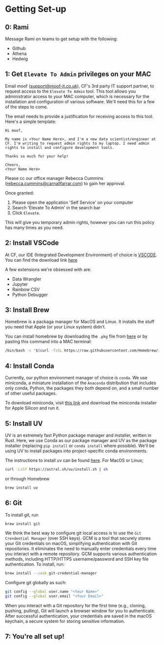 # Getting Set-up

## 0: Rami

Message Rami on teams to get setup with the following:
- Github
- Athena
- Hedwig

## 1: Get `Elevate To Admin` privileges on your MAC

Email moof (support@moof-it.co.uk), CF's 3rd party IT support partner, to request access to the `Elevate To Admin` tool. This tool allows you administrator access to your MAC computer, which is necessary for the installation and configuration of various software. We'll need this for a few of the steps to come.

The email needs to provide a justification for receiving access to this tool. Here's a simple template:

```
Hi moof,

My name is <Your Name Here>, and I'm a new data scientist/engineer at CF. I'm writing to request admin rights to my laptop. I need admin rights to install and configure development tools. 

Thanks so much for your help!

Cheers,
<Your Name Here>
```

Please cc our office manager Rebecca Cummins (rebecca.cummins@carnallfarrar.com) to gain her approval.

Once granted:
1. Please open the application 'Self Service' on your computer
2. Search 'Elevate To Admin' in the search bar
3. Click `Elevate`.

This will give you temporary admin rights, however you can run this policy has many times as you need.


## 2: Install VSCode

At CF, our IDE (Integrated Development Environment) of choice is [VSCODE](https://code.visualstudio.com/).
You can find the download link [here](https://code.visualstudio.com/download#)

A few extensions we're obsessed with are:
- Data Wrangler
- Jupyter
- Rainbow CSV
- Python Debugger


## 3: Install Brew

Homebrew is a packaga manager for MacOS and Linux. It installs the stuff you need that Apple (or your Linux system) didn’t.

You can install homebrew by downloading the `.pkg` file from [here](https://brew.sh/) or by pasting this command into a MAC terminal:

```bash
/bin/bash -c "$(curl -fsSL https://raw.githubusercontent.com/Homebrew/install/HEAD/install.sh)"
```

## 4: Install Conda

Currently, our python environment manager of choice is `conda`. We use miniconda, a miniature installation of the `Anaconda` distribution that includes only conda, Python, the packages they both depend on, and a small number of other useful packages.

To download miniconda, visit [this link](https://www.anaconda.com/download/success) and download the miniconda installer for Apple Silicon and run it.


## 5: Install UV

UV is an extremely fast Python package manager and installer, written in Rust.
Here, we use Conda as our package manager and UV as the package installer (replacing `pip install` or `conda install` where possible). We'll be using UV to install packages into project-specific conda environments.

The instructions to install uv can be found [here](https://docs.astral.sh/uv/#getting-started). For MacOS or Linux;

```bash
curl -LsSf https://astral.sh/uv/install.sh | sh
```

or through Homebrew

```bash
brew install uv
```

## 6: Git

To install git, run

```bash
brew install git
```

We think the best way to configure git local access is to use the `Git Crendential Manager` (over SSH keys). GCM is a tool that securely stores your Git credentials on macOS, simplifying authentication with Git repositories. It eliminates the need to manually enter credentials every time you interact with a remote repository. GCM supports various authentication methods, including HTTP/HTTPS username/password and SSH key file authentication. To install, run:

```bash
brew install --cask git-credential-manager
```

Configure git globally as such:

```bash
git config --global user.name "<Your Name>"
git config --global user.email "<Your Email>"
```

When you interact with a Git repository for the first time (e.g., cloning, pushing, pulling), Git will launch a browser window for you to authenticate. After successful authentication, your credentials are saved in the macOS keychain, a secure system for storing sensitive information. 


## 7: You're all set up!